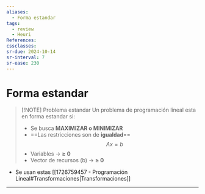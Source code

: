 ```yaml
---
aliases:
  - Forma estandar
tags:
  - review
  - Heuri
References: 
cssclasses:
sr-due: 2024-10-14
sr-interval: 7
sr-ease: 230
---
```

# Forma estandar

> [!NOTE] Problema estandar
> Un problema de programación lineal esta en forma estandar si: 
>+ Se busca **MAXIMIZAR o MINIMIZAR**
>+ ==Las restricciones son de **igualdad**==
>$$Ax = b$$
>+ Variables → **≥ 0**
>+ Vector de recursos (b) → **≥ 0** 

+ Se usan estas [[1726759457 - Programación Lineal#Transformaciones|Transformaciones]]
***

